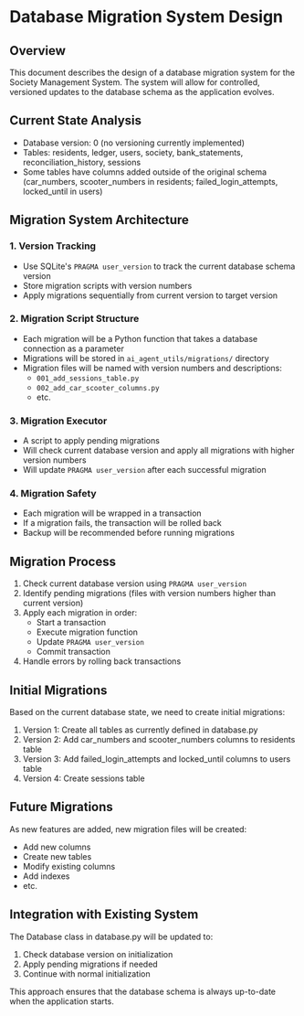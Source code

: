 # Database Migration System Design

## Overview
This document describes the design of a database migration system for the Society Management System. The system will allow for controlled, versioned updates to the database schema as the application evolves.

## Current State Analysis
- Database version: 0 (no versioning currently implemented)
- Tables: residents, ledger, users, society, bank_statements, reconciliation_history, sessions
- Some tables have columns added outside of the original schema (car_numbers, scooter_numbers in residents; failed_login_attempts, locked_until in users)

## Migration System Architecture

### 1. Version Tracking
- Use SQLite's `PRAGMA user_version` to track the current database schema version
- Store migration scripts with version numbers
- Apply migrations sequentially from current version to target version

### 2. Migration Script Structure
- Each migration will be a Python function that takes a database connection as a parameter
- Migrations will be stored in `ai_agent_utils/migrations/` directory
- Migration files will be named with version numbers and descriptions:
  - `001_add_sessions_table.py`
  - `002_add_car_scooter_columns.py`
  - etc.

### 3. Migration Executor
- A script to apply pending migrations
- Will check current database version and apply all migrations with higher version numbers
- Will update `PRAGMA user_version` after each successful migration

### 4. Migration Safety
- Each migration will be wrapped in a transaction
- If a migration fails, the transaction will be rolled back
- Backup will be recommended before running migrations

## Migration Process

1. Check current database version using `PRAGMA user_version`
2. Identify pending migrations (files with version numbers higher than current version)
3. Apply each migration in order:
   - Start a transaction
   - Execute migration function
   - Update `PRAGMA user_version`
   - Commit transaction
4. Handle errors by rolling back transactions

## Initial Migrations

Based on the current database state, we need to create initial migrations:

1. Version 1: Create all tables as currently defined in database.py
2. Version 2: Add car_numbers and scooter_numbers columns to residents table
3. Version 3: Add failed_login_attempts and locked_until columns to users table
4. Version 4: Create sessions table

## Future Migrations

As new features are added, new migration files will be created:
- Add new columns
- Create new tables
- Modify existing columns
- Add indexes
- etc.

## Integration with Existing System

The Database class in database.py will be updated to:
1. Check database version on initialization
2. Apply pending migrations if needed
3. Continue with normal initialization

This approach ensures that the database schema is always up-to-date when the application starts.